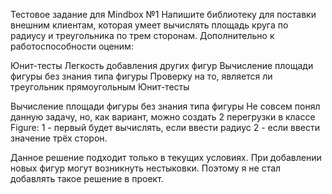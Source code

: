 Тестовое задание для Mindbox №1
Напишите библиотеку для поставки внешним клиентам, которая умеет вычислять площадь круга по радиусу и треугольника по трем сторонам. Дополнительно к работоспособности оценим:

Юнит-тесты
Легкость добавления других фигур
Вычисление площади фигуры без знания типа фигуры
Проверку на то, является ли треугольник прямоугольным
Юнит-тесты

Вычисление площади фигуры без знания типа фигуры
Не совсем понял данную задачу, но, как вариант, можно создать 2 перегрузки в классе Figure:
1 - первый будет вычислять, если ввести радиус
2 - если ввести значение трёх сторон.

Данное решение подходит только в текущих условиях. При добавлении новых фигур могут возникнуть нестыковки.
Поэтому я не стал добавлять такое решение в проект.